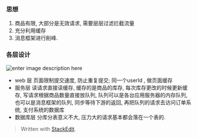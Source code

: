 ### 思想
1. 商品有限, 大部分是无效请求, 需要层层过滤拦截流量
2. 充分利用缓存
3. 消息框架进行削峰. 

### 各层设计
![enter image description here](https://drive.google.com/uc?id=1rbSNXgqxHxJYnxVr8jjVMgNmv5-EjJoJ)
* web 层
页面限制提交速度, 防止重复提交; 同一个userId , 做页面缓存
* 服务层
读请求直接读缓存, 缓存的是商品的库存, 每次库存更改的时候更新缓存, 写请求根据商品数量直接放队列,  队列可以是各台应用服务器的内存队列, 也可以是消息框架的队列,  同步等待下游的返回, 再把队列的请求去访问订单系统, 支付系统的数据库
* 数据库层
分库分表意义不大, 压力大的请求基本都会落在一个表的. 


> Written with [StackEdit](https://stackedit.io/).
<!--stackedit_data:
eyJoaXN0b3J5IjpbMTUyMjQ0MjgzNywtOTQzMTA3NTk3LDE2Nz
I4MTc1OTAsLTE3Mjg3MDU3MjQsMzM2MDcyNTEwXX0=
-->